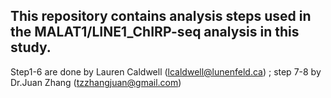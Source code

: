 ##  This repository contains analysis steps used in the MALAT1/LINE1_ChIRP-seq analysis in this study.

Step1-6 are done by Lauren Caldwell (lcaldwell@lunenfeld.ca) ; step 7-8 by Dr.Juan Zhang (tzzhangjuan@gmail.com)

